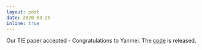 ```yaml
---
layout: post
date: 2020-03-25
inline: true
---
```


Our TIE paper accepted - Congratulations to Yanmei. The <a href="https://github.com/slinkle/2-Entity-RANSAC">code</a> is released.